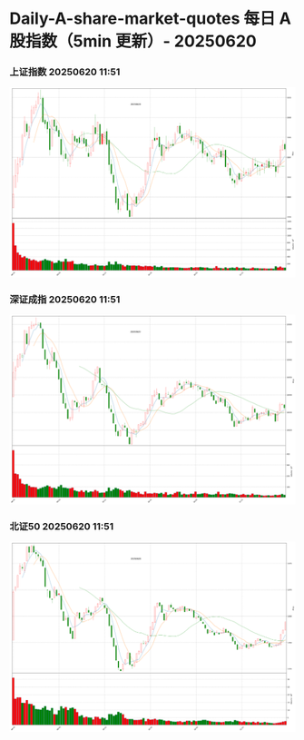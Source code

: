 
# Daily-A-share-market-quotes 每日 A 股指数（5min 更新）- 20250620

### 上证指数 20250620 11:51
![](./fig/2025/6/20250620-sh000001.png)

### 深证成指 20250620 11:51
![](./fig/2025/6/20250620-sz399001.png)

### 北证50 20250620 11:51
![](./fig/2025/6/20250620-bj899050.png)
